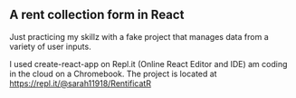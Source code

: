 ## A rent collection form in React

Just practicing my skillz with a fake project that manages data from a variety of user inputs.

I used create-react-app on Repl.it (Online React Editor and IDE) am coding in the cloud on a Chromebook. The project is located at https://repl.it/@sarah11918/RentificatR

 
